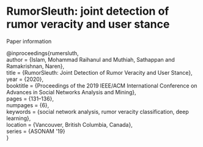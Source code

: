 # RumorSleuth: joint detection of rumor veracity and user stance

Paper information 

@inproceedings{rumersluth,  
  author = {Islam, Mohammad Raihanul and Muthiah, Sathappan and Ramakrishnan, Naren},  
  title = {RumorSleuth: Joint Detection of Rumor Veracity and User Stance},  
  year = {2020},  
  booktitle = {Proceedings of the 2019 IEEE/ACM International Conference on Advances in Social Networks Analysis and Mining},  
  pages = {131–136},  
  numpages = {6},  
  keywords = {social network analysis, rumor veracity classification, deep learning},  
  location = {Vancouver, British Columbia, Canada},  
  series = {ASONAM '19}  
}
